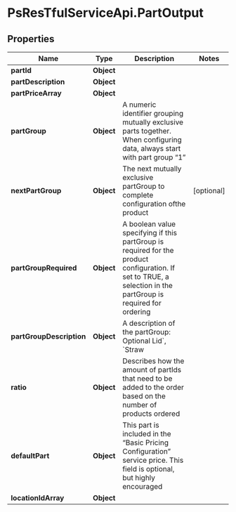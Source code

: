 # PsResTfulServiceApi.PartOutput

## Properties
Name | Type | Description | Notes
------------ | ------------- | ------------- | -------------
**partId** | **Object** |  | 
**partDescription** | **Object** |  | 
**partPriceArray** | **Object** |  | 
**partGroup** | **Object** | A numeric identifier grouping mutually exclusive parts together. When configuring data, always start with part group “1” | 
**nextPartGroup** | **Object** | The next mutually exclusive partGroup to complete configuration ofthe product | [optional] 
**partGroupRequired** | **Object** | A boolean value specifying if this partGroup is required for the product configuration. If set to TRUE, a selection in the partGroup is required for ordering | 
**partGroupDescription** | **Object** | A description of the partGroup: Optional Lid&#x60;, &#x60;Straw | 
**ratio** | **Object** | Describes how the amount of partIds that need to be added to the order based on the number of products ordered | 
**defaultPart** | **Object** | This part is included in the “Basic Pricing Configuration” service price. This field is optional, but highly encouraged | 
**locationIdArray** | **Object** |  | 
